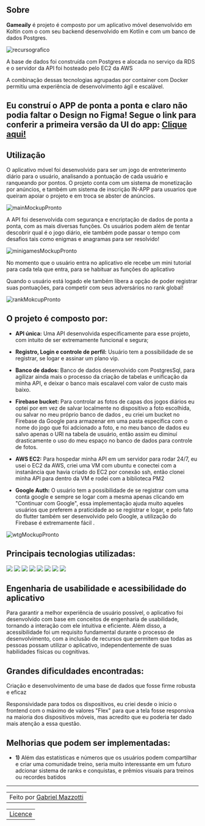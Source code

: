 ## Sobre

**Gameaily** é projeto é composto por um aplicativo móvel desenvolvido em Koltin com o com seu backend desenvolvido em Kotlin e com um banco de dados Postgres.

![recursografico](https://github.com/Mazzotti1/WhatsTheGame/assets/70278577/8f064077-b666-45ca-90c7-20345dca635c)

A base de dados foi construída com Postgres e alocada no serviço da RDS e o servidor da API foi hosteado pelo EC2 da AWS

A combinação dessas tecnologias agrupadas por container com Docker permitiu uma experiência de desenvolvimento ágil e escalável.

## Eu construí o APP de ponta a ponta e claro não podia faltar o Design no Figma! Segue o link para conferir a primeira versão da UI do app: <a href="https://www.figma.com/file/0Sbd9zPWhrXPuIBFwRwhaO/Whats-the-game%3F?type=design&node-id=0%3A1&mode=design&t=n8SRF9rSRn7VS0be-1" >Clique aqui!</a>

## Utilização

O aplicativo móvel foi desenvolvido para ser um jogo de entreterimento diário para o usuário, analisando a pontuação de cada usuário e ranqueando por pontos.
O projeto conta com um sistema de monetização por anúncios, e também um sistema de inscrição IN-APP para usuarios que queiram apoiar o projeto e em troca se abster de anúncios.


![mainMockupPronto](https://github.com/Mazzotti1/WhatsTheGame/assets/70278577/c865f571-e5e8-45ca-8521-81b1ec708064)


A API foi desenvolvida com segurança e encriptação de dados de ponta a ponta, com as mais diversas funções. Os usuários podem além de tentar descobrir qual é o jogo diário,
ele também pode passar o tempo com desafios tais como enigmas e anagramas para ser resolvido!

![minigamesMockupPronto](https://github.com/Mazzotti1/WhatsTheGame/assets/70278577/6c763646-3bef-4e7e-beff-f246ff60c44b)


No momento que o usuário entra no aplicativo ele recebe um mini tutorial para cada tela que entra, para se habituar as funções do aplicativo


Quando o usuário está logado ele também libera a opção de poder registrar suas pontuações, para competir com seus adversários no rank global!

![rankMokcupPronto](https://github.com/Mazzotti1/WhatsTheGame/assets/70278577/3eb4b35d-5be2-401f-9cf8-23fe84f667ba)


## O projeto é composto por:

- **API única:** Uma API desenvolvida especificamente para esse projeto, com intuito de ser extremamente funcional e segura;

- **Registro, Login e controle de perfil:** Usuário tem a possibilidade de se registrar, se logar e assinar um plano vip.

- **Banco de dados:** Banco de dados desenvolvido com PostgresSql, para agilizar ainda mais o processo da criação de tabelas e unificação da minha API, e deixar o banco mais escalavel com valor de custo mais baixo.

- **Firebase bucket:** Para controlar as fotos de capas dos jogos diários eu optei por em vez de salvar localmente no dispositivo a foto escolhida, ou salvar no meu próprio banco de dados , eu criei um bucket no Firebase da Google para armazenar em uma pasta específica com o nome do jogo que foi adcionado a foto, e no meu banco de dados eu salvo apenas o URI na tabela de usuário, então assim eu diminuí drasticamente o uso do meu espaço no banco de dados para controle de fotos.

- **AWS EC2:** Para hospedar minha API em um servidor para rodar 24/7, eu usei o EC2 da AWS, criei uma VM com ubuntu e conectei com a instanância que havia criado do EC2 por conexão ssh, então clonei minha API para dentro da VM e rodei com a biblioteca PM2

- **Google Auth:** O usuário tem a possibilidade de se registrar com uma conta google e sempre se logar com a mesma apenas clicando em "Continuar com Google", essa implementação ajuda muito aqueles usuários que preferem a praticidade ao se registrar e logar, e pelo fato do flutter também ser desenvolvido pelo Google, a utilização do Firebase é extremamente fácil .

![wtgMockupPronto](https://github.com/Mazzotti1/WhatsTheGame/assets/70278577/45955e0e-7e5c-487a-a37b-e3789d0ba705)


## Principais tecnologias utilizadas:

<div>
    <img src="https://img.shields.io/badge/KOTLIN-000B1D?style=for-the-badge&logo=KOTLIN&logoColor=white" />
    <img src="https://img.shields.io/badge/JAVA-000B1D?style=for-the-badge&logo=JAVA&logoColor=white" />
    <img src="https://img.shields.io/badge/POSTGRESQL-000B1D.svg?style=for-the-badge&logo=POSTGRESQL&logoColor=%white" /> 
    <img src="https://img.shields.io/badge/SPRINGBOOT-000B1D?style=for-the-badge&logo=SPRINGBOOT&logoColor=white" /> 
    <img src="https://img.shields.io/badge/DOCKER-000B1D.svg?style=for-the-badge&logo=DOCKER&logoColor=white" /> 
    <img src="https://img.shields.io/badge/FIREBASE-000B1D.svg?style=for-the-badge&logo=FIREBASE&logoColor=white" /> 
    <img src="https://img.shields.io/badge/AWS-000B1D.svg?style=for-the-badge&logo=amazon-aws&logoColor=white" />
    <img src="https://img.shields.io/badge/GOOGLE-000B1D.svg?style=for-the-badge&logo=google&logoColor=white" /> 
  
</div>

## Engenharia de usabilidade e acessibilidade do aplicativo <br>

Para garantir a melhor experiência de usuário possível, o aplicativo foi desenvolvido com base em conceitos de engenharia de usabilidade, tornando a interação com ele intuitiva e eficiente. Além disso, a acessibilidade foi um requisito fundamental durante o processo de desenvolvimento, com a inclusão de recursos que permitem que todas as pessoas possam utilizar o aplicativo, independentemente de suas habilidades físicas ou cognitivas.

## Grandes dificuldades encontradas:

  Criação e desenvolvimento de uma base de dados que fosse firme robusta e eficaz
   
   Responsividade para todos os dispositivos, eu criei desde o inicio o frontend com o máximo de valores "Flex" para que a tela fosse responsiva na maioria dos dispositivos móveis, mas acredito que eu poderia ter dado mais atenção a essa questão.
   
## Melhorias que podem ser implementadas:

- **1)**  Além das estatísticas e números que os usuários podem compartilhar e criar uma comunidade treino, seria muito interessante em um futuro adcionar sistema de ranks e conquistas, e prêmios visuais para treinos ou recordes batidos

---

<table>
    <td>
      Feito por <a href="https://github.com/Mazzotti1">Gabriel Mazzotti</a>
    </td>
</table>
<table>
    <td>
      <a href="https://github.com/Mazzotti1/WhatsTheGame/blob/main/LICENSE">Licence</a>
    </td>
</table>

